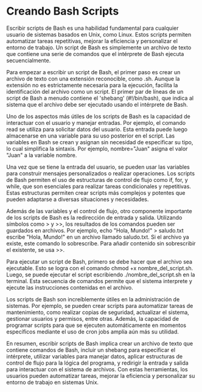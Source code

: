 # Creando Bash Scripts

Escribir scripts de Bash es una habilidad fundamental para cualquier usuario de sistemas basados en Unix, como Linux. Estos scripts permiten automatizar tareas repetitivas, mejorar la eficiencia y personalizar el entorno de trabajo. Un script de Bash es simplemente un archivo de texto que contiene una serie de comandos que el intérprete de Bash ejecuta secuencialmente.

Para empezar a escribir un script de Bash, el primer paso es crear un archivo de texto con una extensión reconocible, como .sh. Aunque la extensión no es estrictamente necesaria para la ejecución, facilita la identificación del archivo como un script. El primer par de líneas de un script de Bash a menudo contiene el 'shebang' (#!/bin/bash), que indica al sistema que el archivo debe ser ejecutado usando el intérprete de Bash.

Uno de los aspectos más útiles de los scripts de Bash es la capacidad de interactuar con el usuario y manejar entradas. Por ejemplo, el comando read se utiliza para solicitar datos del usuario. Esta entrada puede luego almacenarse en una variable para su uso posterior en el script. Las variables en Bash se crean y asignan sin necesidad de especificar su tipo, lo cual simplifica la sintaxis. Por ejemplo, nombre="Juan" asigna el valor "Juan" a la variable nombre.

Una vez que se tiene la entrada del usuario, se pueden usar las variables para construir mensajes personalizados o realizar operaciones. Los scripts de Bash permiten el uso de estructuras de control de flujo como if, for, y while, que son esenciales para realizar tareas condicionales y repetitivas. Estas estructuras permiten crear scripts más complejos y potentes que pueden adaptarse a diversas situaciones y necesidades.

Además de las variables y el control de flujo, otro componente importante de los scripts de Bash es la redirección de entrada y salida. Utilizando símbolos como > y >>, los resultados de los comandos pueden ser guardados en archivos. Por ejemplo, echo "Hola, Mundo!" > saludo.txt escribe "Hola, Mundo!" en un archivo llamado saludo.txt. Si el archivo ya existe, este comando lo sobrescribe. Para añadir contenido sin sobrescribir el existente, se usa >>.

Para ejecutar un script de Bash, primero se debe hacer que el archivo sea ejecutable. Esto se logra con el comando chmod +x nombre_del_script.sh. Luego, se puede ejecutar el script escribiendo ./nombre_del_script.sh en la terminal. Esta secuencia de comandos permite que el sistema interprete y ejecute las instrucciones contenidas en el archivo.

Los scripts de Bash son increíblemente útiles en la administración de sistemas. Por ejemplo, se pueden crear scripts para automatizar tareas de mantenimiento, como realizar copias de seguridad, actualizar el sistema, gestionar usuarios y permisos, entre otras. Además, la capacidad de programar scripts para que se ejecuten automáticamente en momentos específicos mediante el uso de cron jobs amplía aún más su utilidad.

En resumen, escribir scripts de Bash implica crear un archivo de texto que contiene comandos de Bash, incluir un shebang para especificar el intérprete, utilizar variables para manejar datos, aplicar estructuras de control de flujo para la lógica del programa, y redirigir la entrada y salida para interactuar con el sistema de archivos. Con estas herramientas, los usuarios pueden automatizar tareas, mejorar la eficiencia y personalizar su entorno de trabajo en sistemas Unix.
